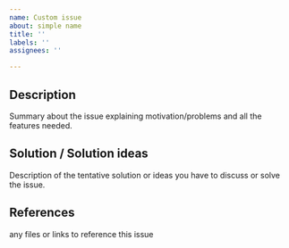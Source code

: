```yaml
---
name: Custom issue
about: simple name
title: ''
labels: ''
assignees: ''

---
```


## Description
Summary about the issue explaining motivation/problems and all the features needed.

## Solution / Solution ideas
Description of the tentative solution or ideas you have to discuss or solve the issue.

## References
any files or links to reference this issue
